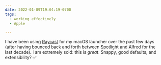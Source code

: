 ```yaml
---
date: 2022-01-09T19:04:19-0700
tags:
  - working effectively
  - Apple

---
```


I have been using [Raycast](https://www.raycast.com) for my macOS launcher over the past few days (after having bounced back and forth between Spotlight and Alfred for the last decade). I am extremely sold: this is *great*. Snappy, good defaults, and extensibility? ✅